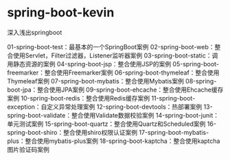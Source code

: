 # spring-boot-kevin
深入浅出springboot

01-spring-boot-test：最基本的一个SpringBoot案例
02-spring-boot-web：整合使用Servlet，Filter过滤器，Listener监听器案例
03-spring-boot-static：调用静态资源的案例
04-spring-boot-jsp：整合使用JSP的案例
05-spring-boot-freemarker：整合使用Freemarker案例
06-spring-boot-thymeleaf：整合使用Thymeleaf案例
07-spring-boot-mybatis：整合使用Mybatis案例
08-spring-boot-jpa：整合使用JPA案例
09-spring-boot-ehcache：整合使用Ehcache缓存案例
10-spring-boot-redis：整合使用Redis缓存案例
11-spring-boot-exception：自定义异常处理案例
12-spring-boot-devtools：热部署案例
13-spring-boot-validate：整合使用Validate数据校验案例
14-spring-boot-junit：单元测试案例
15-spring-boot-quartz：整合使用Quartz和Scheduled案例
16-spring-boot-shiro：整合使用shiro权限认证案例
17-spring-boot-mybatis-plus：整合使用mybatis-plus案例
18-spring-boot-kaptcha：整合使用kaptcha图片验证码案例